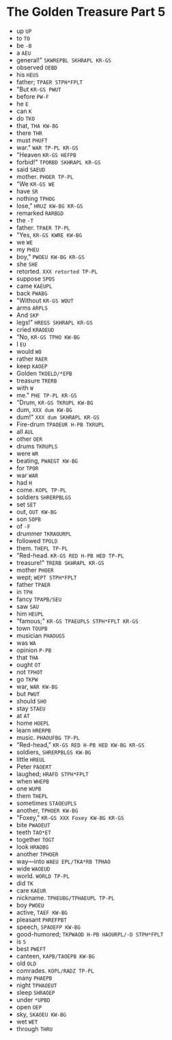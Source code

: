 # The Golden Treasure Part 5

* up `UP`
* to `TO`
* be `-B`
* a `AEU`
* general!" `SKWREPBL SKHRAPL KR-GS`
* observed `OEBD`
* his `HEUS`
* father; `TPAER STPH*FPLT`
* "But `KR-GS PWUT`
* before `PW-F`
* he `E`
* can `K`
* do `TKO`
* that, `THA KW-BG`
* there `THR`
* must `PHUFT`
* war." `WAR TP-PL KR-GS`
* "Heaven `KR-GS HEFPB`
* forbid!" `TPORBD SKHRAPL KR-GS`
* said `SAEUD`
* mother. `PHOER TP-PL`
* "We `KR-GS WE`
* have `SR`
* nothing `TPHOG`
* lose," `HRUZ KW-BG KR-GS`
* remarked `RARBGD`
* the `-T`
* father. `TPAER TP-PL`
* "Yes, `KR-GS KWRE KW-BG`
* we `WE`
* my `PHEU`
* boy," `PWOEU KW-BG KR-GS`
* she `SHE`
* retorted. `XXX retorted TP-PL`
* suppose `SPOS`
* came `KAEUPL`
* back `PWABG`
* "Without `KR-GS WOUT`
* arms `ARPLS`
* And `SKP`
* legs!" `HREGS SKHRAPL KR-GS`
* cried `KRAOEUD`
* "No, `KR-GS TPHO KW-BG`
* I `EU`
* would `WO`
* rather `RAER`
* keep `KAOEP`
* Golden `TKOELD/*EPB`
* treasure `TRERB`
* with `W`
* me." `PHE TP-PL KR-GS`
* "Drum, `KR-GS TKRUPL KW-BG`
* dum, `XXX dum KW-BG`
* dum!" `XXX dum SKHRAPL KR-GS`
* Fire-drum `TPAOEUR H-PB TKRUPL`
* all `AUL`
* other `OER`
* drums `TKRUPLS`
* were `WR`
* beating, `PWAEGT KW-BG`
* for `TPOR`
* war `WAR`
* had `H`
* come. `KOPL TP-PL`
* soldiers `SHRERPBLGS`
* set `SET`
* out, `OUT KW-BG`
* son `SOPB`
* of `-F`
* drummer `TKRAOURPL`
* followed `TPOLD`
* them. `THEPL TP-PL`
* "Red-head. `KR-GS RED H-PB HED TP-PL`
* treasure!" `TRERB SKHRAPL KR-GS`
* mother `PHOER`
* wept; `WEPT STPH*FPLT`
* father `TPAER`
* in `TPH`
* fancy `TPAPB/SEU`
* saw `SAU`
* him `HEUPL`
* "famous;" `KR-GS TPAEUPLS STPH*FPLT KR-GS`
* town `TOUPB`
* musician `PHAOUGS`
* was `WA`
* opinion `P-PB`
* that `THA`
* ought `OT`
* not `TPHOT`
* go `TKPW`
* war, `WAR KW-BG`
* but `PWUT`
* should `SHO`
* stay `STAEU`
* at `AT`
* home `HOEPL`
* learn `HRERPB`
* music. `PHAOUFBG TP-PL`
* "Red-head," `KR-GS RED H-PB HED KW-BG KR-GS`
* soldiers, `SHRERPBLGS KW-BG`
* little `HREUL`
* Peter `PAOERT`
* laughed; `HRAFD STPH*FPLT`
* when `WHEPB`
* one `WUPB`
* them `THEPL`
* sometimes `STAOEUPLS`
* another, `TPHOER KW-BG`
* "Foxey," `KR-GS XXX Foxey KW-BG KR-GS`
* bite `PWAOEUT`
* teeth `TAO*ET`
* together `TOGT`
* look `HRAOBG`
* another `TPHOER`
* way—into `WAEU EPL/TKA*RB TPHAO`
* wide `WAOEUD`
* world. `WORLD TP-PL`
* did `TK`
* care `KAEUR`
* nickname. `TPHEUBG/TPHAEUPL TP-PL`
* boy `PWOEU`
* active, `TAEF KW-BG`
* pleasant `PHREFPBT`
* speech, `SPAOEFP KW-BG`
* good-humored; `TKPWAOD H-PB HAOURPL/-D STPH*FPLT`
* is `S`
* best `PWEFT`
* canteen, `KAPB/TAOEPB KW-BG`
* old `OLD`
* comrades. `KOPL/RADZ TP-PL`
* many `PHAEPB`
* night `TPHAOEUT`
* sleep `SHRAOEP`
* under `*UPBD`
* open `OEP`
* sky, `SKAOEU KW-BG`
* wet `WET`
* through `THRU`
